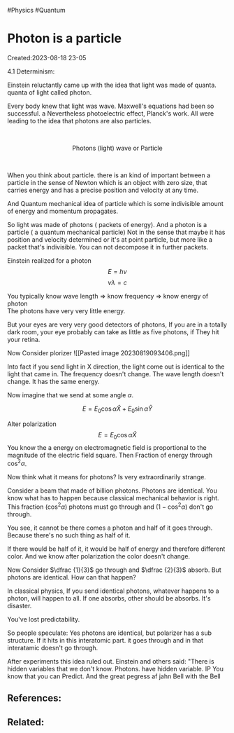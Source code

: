 #Physics #Quantum 
# Photon is a particle
Created:2023-08-18 23-05


4.1 Determinism:

Einstein reluctantly came up with the idea that light was made of quanta. quanta of light called photon.

Every body knew that light was wave. Maxwell's equations had been so successful. a Nevertheless photoelectric effect, Planck's work. All were leading to the idea that photons are also particles.

<br>
<p align="center"> Photons (light)       wave or Particle</p>

<br>

When you think about particle. there is an kind of important between a particle in the sense of Newton which is an object with zero size, that carries energy and has a precise position and velocity at any time.

And Quantum mechanical idea of particle which is some indivisible amount of energy and momentum propagates.

So light was made of photons ( packets of energy). And a photon is a particle ( a quantum mechanical particle) Not in the sense that maybe it has position and velocity determined or it's at point particle, but more like a packet that's indivisible. You can not decompose it in further packets.

Einstein realized for a photon
$$E = h\nu$$
$$\nu \lambda = c$$

You typically know wave length $\Rightarrow$ know frequency $\Rightarrow$ know energy of photon
<br>
The photons have very very little energy.

But your eyes are very very good detectors of photons, If you are in a totally dark room, your eye probably can take as little as five photons, if They hit your retina.

Now Consider plorizer
![[Pasted image 20230819093406.png]]


Into fact if you send light in X direction, the light come out is identical to the light that came in. The frequency doesn't change. The wave length doesn't change. It has the same energy.

Now imagine that we send at some angle $\alpha$.

$$E= E_0 \cos \alpha \hat{X} +E_0 \sin \alpha \hat{Y}$$

Alter polarization
$$E= E_0 \cos \alpha \hat{X}$$
You know the a energy on electromagnetic field is proportional to the magnitude of the electric field square. Then Fraction of energy through $\cos^2\alpha$.

Now think what it means for photons? Is very extraordinarily strange.

Consider a beam that made of billion photons. Photons are identical. You know what has to happen because classical mechanical behavior is right. This fraction ($\cos^2\alpha$) photons must go through and ($1 - \cos^2\alpha$)  don't go through.

You see, it cannot be there comes a photon and half of it goes through. Because there's no such thing as half of it.

If there would be half of it, it would be half of energy and  therefore different color. And we know after polarization the color doesn't change.

Now Consider $\dfrac {1}{3}$ go through and $\dfrac {2}{3}$ absorb.
But photons are identical. How can that happen?

In classical physics, If you send identical photons, whatever happens to a photon, will happen to all. If one absorbs, other should be absorbs. It's disaster.

You've lost predictability.

So people speculate: Yes photons are identical, but polarizer has a sub structure. If it hits in this interatomic part. it goes through and in that interatamic doesn't go through.

After experiments this idea ruled out. Einstein and others said: "There is hidden variables that we don't know. Photons. have hidden variable. IP You know that you can Predict. And the great pegress af jahn Bell with the Bell


## References:

## Related:




